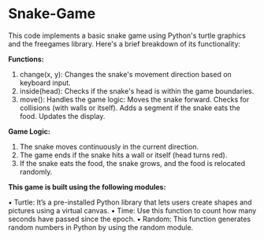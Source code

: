 # Snake-Game
This code implements a basic snake game using Python's turtle graphics and the freegames library. Here's a brief breakdown of its functionality:

**Functions:**
1. change(x, y): Changes the snake's movement direction based on keyboard input.
2. inside(head): Checks if the snake's head is within the game boundaries.
3. move(): Handles the game logic:
   Moves the snake forward.
   Checks for collisions (with walls or itself).
   Adds a segment if the snake eats the food.
   Updates the display.
   
**Game Logic:**
1. The snake moves continuously in the current direction.
2. The game ends if the snake hits a wall or itself (head turns red).
3. If the snake eats the food, the snake grows, and the food is relocated randomly.

**This game is built using the following modules:**

▪ Turtle: It’s a pre-installed Python library that lets users create shapes and pictures using a virtual canvas.
▪ Time: Use this function to count how many seconds have passed since the epoch.
▪ Random: This function generates random numbers in Python by using the random module.
